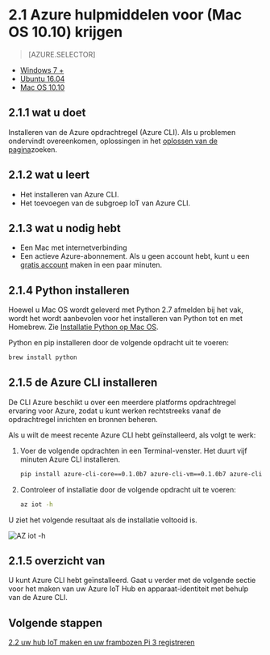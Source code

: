 <properties
 pageTitle="Azure hulpmiddelen voor (Mac OS 10.10) krijgen | Microsoft Azure"
 description="Installeer Python en Azure opdrachtregel-Interface (Azure CLI) op Mac OS."
 services="iot-hub"
 documentationCenter=""
 authors="shizn"
 manager="timlt"
 tags=""
 keywords=""/>

<tags
 ms.service="iot-hub"
 ms.devlang="multiple"
 ms.topic="article"
 ms.tgt_pltfrm="na"
 ms.workload="na"
 ms.date="10/21/2016"
 ms.author="xshi"/>

# <a name="21-get-azure-tools-macos-1010"></a>2.1 Azure hulpmiddelen voor (Mac OS 10.10) krijgen

> [AZURE.SELECTOR]
- [Windows 7 +](iot-hub-raspberry-pi-kit-node-lesson2-get-azure-tools-win32.md)
- [Ubuntu 16.04](iot-hub-raspberry-pi-kit-node-lesson2-get-azure-tools-ubuntu.md)
- [Mac OS 10.10](iot-hub-raspberry-pi-kit-node-lesson2-get-azure-tools-mac.md)

## <a name="211-what-you-will-do"></a>2.1.1 wat u doet

Installeren van de Azure opdrachtregel (Azure CLI). Als u problemen ondervindt overeenkomen, oplossingen in het [oplossen van de pagina](iot-hub-raspberry-pi-kit-node-troubleshooting.md)zoeken.

## <a name="212-what-you-will-learn"></a>2.1.2 wat u leert

- Het installeren van Azure CLI.
- Het toevoegen van de subgroep IoT van Azure CLI.

## <a name="213-what-you-need"></a>2.1.3 wat u nodig hebt

- Een Mac met internetverbinding
- Een actieve Azure-abonnement. Als u geen account hebt, kunt u een [gratis account](https://azure.microsoft.com/free/) maken in een paar minuten.

## <a name="214-install-python"></a>2.1.4 Python installeren

Hoewel u Mac OS wordt geleverd met Python 2.7 afmelden bij het vak, wordt het wordt aanbevolen voor het installeren van Python tot en met Homebrew. Zie [Installatie Python op Mac OS](http://docs.python-guide.org/en/latest/starting/install/osx/).

Python en pip installeren door de volgende opdracht uit te voeren:

```bash
brew install python
```

## <a name="215-install-the-azure-cli"></a>2.1.5 de Azure CLI installeren

De CLI Azure beschikt u over een meerdere platforms opdrachtregel ervaring voor Azure, zodat u kunt werken rechtstreeks vanaf de opdrachtregel inrichten en bronnen beheren. 

Als u wilt de meest recente Azure CLI hebt geïnstalleerd, als volgt te werk:

1. Voer de volgende opdrachten in een Terminal-venster. Het duurt vijf minuten Azure CLI installeren.

    ```bash
    pip install azure-cli-core==0.1.0b7 azure-cli-vm==0.1.0b7 azure-cli-storage==0.1.0b7 azure-cli-role==0.1.0b7 azure-cli-resource==0.1.0b7 azure-cli-profile==0.1.0b7 azure-cli-network==0.1.0b7 azure-cli-iot==0.1.0b7 azure-cli-feedback==0.1.0b7 azure-cli-configure==0.1.0b7 azure-cli-component==0.1.0b7 azure-cli==0.1.0b7
    ```

2. Controleer of installatie door de volgende opdracht uit te voeren:

    ```bash
    az iot -h
    ```
  
U ziet het volgende resultaat als de installatie voltooid is.

![AZ iot -h](media/iot-hub-raspberry-pi-lessons/lesson2/az_iot_help_osx.png)

## <a name="215-summary"></a>2.1.5 overzicht van

U kunt Azure CLI hebt geïnstalleerd. Gaat u verder met de volgende sectie voor het maken van uw Azure IoT Hub en apparaat-identiteit met behulp van de Azure CLI.

## <a name="next-steps"></a>Volgende stappen

[2.2 uw hub IoT maken en uw frambozen Pi 3 registreren](iot-hub-raspberry-pi-kit-node-lesson2-prepare-azure-iot-hub.md)
